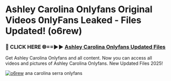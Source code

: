 # Ashley Carolina Onlyfans Original Videos 0nlyFans Leaked - Files Updated! (o6rew)

<h3>🔴 CLICK HERE 🌐==►► <a href="https://tinyurl.com/x26r9saj" rel="nofollow">Ashley Carolina Onlyfans Updated Files</a></h3>

Get Ashley Carolina Onlyfans and all content. Now you can access all videos and pictures of Ashley Carolina Onlyfans. New Updated Files 2025!

[![o6rew](https://i.imgur.com/LkgZPqh.gif)](https://tinyurl.com/x26r9saj)
ana carolina serra onlyfans